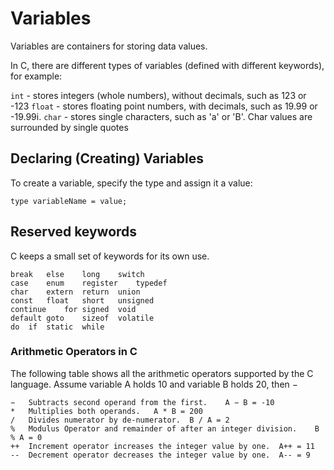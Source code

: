 # Variables

Variables are containers for storing data values.

In C, there are different types of variables (defined with different keywords), for example:

```int``` - stores integers (whole numbers), without decimals, such as 123 or -123
```float``` - stores floating point numbers, with decimals, such as 19.99 or -19.99i.
```char``` - stores single characters, such as 'a' or 'B'. Char values are surrounded by single quotes

## Declaring (Creating) Variables

To create a variable, specify the type and assign it a value:

```type variableName = value;```

## Reserved keywords

C keeps a small set of keywords for its own use.

```auto	double	int	struct
break	else	long	switch
case	enum	register	typedef
char	extern	return	union
const	float	short	unsigned
continue	for	signed	void
default	goto	sizeof	volatile
do	if	static	while
```
### Arithmetic Operators in C


The following table shows all the arithmetic operators supported by the C language. Assume variable A holds 10 and variable B holds 20, then −

```+	Adds two operands.	A + B = 30
−	Subtracts second operand from the first.	A − B = -10
*	Multiplies both operands.	A * B = 200
/	Divides numerator by de-numerator.	B / A = 2
%	Modulus Operator and remainder of after an integer division.	B % A = 0
++	Increment operator increases the integer value by one.	A++ = 11
--	Decrement operator decreases the integer value by one.	A-- = 9
```
